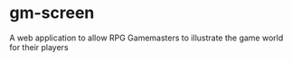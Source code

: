 # gm-screen
A web application to allow RPG Gamemasters to illustrate the game world for their players
